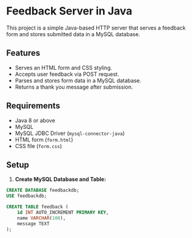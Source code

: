 # Feedback Server in Java

This project is a simple Java-based HTTP server that serves a feedback form and stores submitted data in a MySQL database.

## Features

- Serves an HTML form and CSS styling.
- Accepts user feedback via POST request.
- Parses and stores form data in a MySQL database.
- Returns a thank you message after submission.

## Requirements

- Java 8 or above
- MySQL
- MySQL JDBC Driver (`mysql-connector-java`)
- HTML form (`form.html`)
- CSS file (`form.css`)

## Setup

1. **Create MySQL Database and Table:**

```sql
CREATE DATABASE feedbackdb;
USE feedbackdb;

CREATE TABLE feedback (
    id INT AUTO_INCREMENT PRIMARY KEY,
    name VARCHAR(100),
    message TEXT
);
